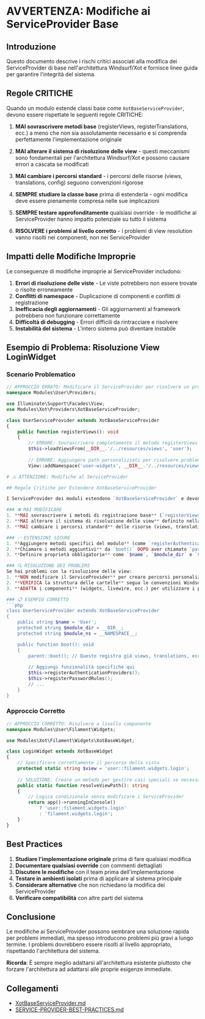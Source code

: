 # AVVERTENZA: Modifiche ai ServiceProvider Base

## Introduzione

Questo documento descrive i rischi critici associati alla modifica dei ServiceProvider di base nell'architettura Windsurf/Xot e fornisce linee guida per garantire l'integrità del sistema.

## Regole CRITICHE

Quando un modulo estende classi base come `XotBaseServiceProvider`, devono essere rispettate le seguenti regole CRITICHE:

1. **MAI sovrascrivere metodi base** (registerViews, registerTranslations, ecc.) a meno che non sia assolutamente necessario e si comprenda perfettamente l'implementazione originale

2. **MAI alterare il sistema di risoluzione delle view** - questi meccanismi sono fondamentali per l'architettura Windsurf/Xot e possono causare errori a cascata se modificati

3. **MAI cambiare i percorsi standard** - i percorsi delle risorse (views, translations, config) seguono convenzioni rigorose

4. **SEMPRE studiare la classe base** prima di estenderla - ogni modifica deve essere pienamente compresa nelle sue implicazioni

5. **SEMPRE testare approfonditamente** qualsiasi override - le modifiche ai ServiceProvider hanno impatto potenziale su tutto il sistema

6. **RISOLVERE i problemi al livello corretto** - i problemi di view resolution vanno risolti nei componenti, non nei ServiceProvider

## Impatti delle Modifiche Improprie

Le conseguenze di modifiche improprie ai ServiceProvider includono:

1. **Errori di risoluzione delle viste** - Le viste potrebbero non essere trovate o risolte erroneamente
2. **Conflitti di namespace** - Duplicazione di componenti e conflitti di registrazione
3. **Inefficacia degli aggiornamenti** - Gli aggiornamenti al framework potrebbero non funzionare correttamente
4. **Difficoltà di debugging** - Errori difficili da rintracciare e risolvere
5. **Instabilità del sistema** - L'intero sistema può diventare instabile

## Esempio di Problema: Risoluzione View LoginWidget

### Scenario Problematico

```php
// APPROCCIO ERRATO: Modificare il ServiceProvider per risolvere un problema di vista
namespace Modules\User\Providers;

use Illuminate\Support\Facades\View;
use Modules\Xot\Providers\XotBaseServiceProvider;

class UserServiceProvider extends XotBaseServiceProvider 
{
    public function registerViews(): void
    {
        // ERRORE: Sovrascrivere completamente il metodo registerViews
        $this->loadViewsFrom(__DIR__.'/../resources/views', 'user');
        
        // ERRORE: Aggiungere path personalizzati per risolvere problemi specifici
        View::addNamespace('user-widgets', __DIR__.'/../resources/views/filament/widgets');

# ⚠️ ATTENZIONE: Modifiche al ServiceProvider

## Regole Critiche per Estendere XotBaseServiceProvider

I ServiceProvider dei moduli estendono `XotBaseServiceProvider` e devono seguire regole rigorose per mantenere la stabilità del sistema.

### ❌ MAI MODIFICARE
1. **MAI sovrascrivere i metodi di registrazione base** (`registerViews`, `registerTranslations`, ecc.) a meno che non sia assolutamente necessario
2. **MAI alterare il sistema di risoluzione delle view** definito nella classe base
3. **MAI cambiare i percorsi standard** delle risorse (views, translations, config)

### ✅ ESTENSIONI SICURE
1. **Aggiungere metodi specifici del modulo** (come `registerAuthenticationProviders()` in UserServiceProvider)
2. **Chiamare i metodi aggiuntivi** da `boot()` DOPO aver chiamato `parent::boot()`
3. **Definire proprietà obbligatorie** come `$name`, `$module_dir` e `$module_ns`

### 🔍 RISOLUZIONE DEI PROBLEMI
Se hai problemi con la risoluzione delle view:
1. **NON modificare il ServiceProvider** per creare percorsi personalizzati
2. **VERIFICA la struttura delle cartelle** segua le convenzioni Windsurf/Xot
3. **ADATTA i componenti** (widgets, livewire, ecc.) per utilizzare i path corretti

### 📋 ESEMPIO CORRETTO 
```php
class UserServiceProvider extends XotBaseServiceProvider
{
    public string $name = 'User';
    protected string $module_dir = __DIR__;
    protected string $module_ns = __NAMESPACE__;

    public function boot(): void
    {
        parent::boot(); // Questo registra già views, translations, ecc.
        
        // Aggiungi funzionalità specifiche qui
        $this->registerAuthenticationProviders();
        $this->registerPasswordRules();
        // ...
    }
}
```

### Approccio Corretto

```php
// APPROCCIO CORRETTO: Risolvere a livello componente
namespace Modules\User\Filament\Widgets;

use Modules\Xot\Filament\Widgets\XotBaseWidget;

class LoginWidget extends XotBaseWidget
{
    // Specificare correttamente il percorso della vista
    protected static string $view = 'user::filament.widgets.login';
    
    // SOLUZIONE: Creare un metodo per gestire casi speciali se necessario
    public static function resolveViewPath(): string
    {
        // Logica condizionale senza modificare i ServiceProvider
        return app()->runningInConsole() 
            ? 'user::filament.widgets.login' 
            : 'filament.widgets.login';
    }
}
```

## Best Practices

1. **Studiare l'implementazione originale** prima di fare qualsiasi modifica
2. **Documentare qualsiasi override** con commenti dettagliati
3. **Discutere le modifiche** con il team prima dell'implementazione
4. **Testare in ambienti isolati** prima di applicare al sistema principale
5. **Considerare alternative** che non richiedano la modifica dei ServiceProvider
6. **Verificare compatibilità** con altre parti del sistema

## Conclusione

Le modifiche ai ServiceProvider possono sembrare una soluzione rapida per problemi immediati, ma spesso introducono problemi più gravi a lungo termine. I problemi dovrebbero essere risolti al livello appropriato, rispettando l'architettura del sistema.

**Ricorda**: È sempre meglio adattarsi all'architettura esistente piuttosto che forzare l'architettura ad adattarsi alle proprie esigenze immediate.

## Collegamenti
- [XotBaseServiceProvider.md](/var/www/html/_bases/base_predict_fila3_mono/laravel/Modules/Xot/docs/providers/xotbaseserviceprovider.md)
- [SERVICE-PROVIDER-BEST-PRACTICES.md](/var/www/html/_bases/base_predict_fila3_mono/laravel/Modules/Xot/docs/SERVICE-PROVIDER-BEST-PRACTICES.md)
